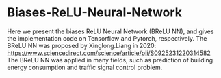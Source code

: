# Biases-ReLU-Neural-Network
Here we present the biases ReLU Neural Network (BReLU NN), and gives the implementation code on Tensorflow and Pytorch, respectively.
The BReLU NN was proposed by Xinglong.Liang in 2020: https://www.sciencedirect.com/science/article/pii/S0925231220314582
The BReLU NN was applied in many fields, such as prediction of building energy consumption and traffic signal control problem. 
